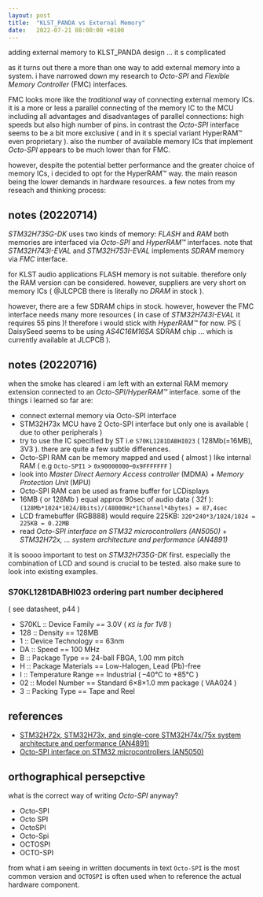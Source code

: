 ```yaml
---
layout: post
title:  "KLST_PANDA vs External Memory"
date:   2022-07-21 08:00:00 +0100
---
```


adding external memory to KLST_PANDA design … it s complicated

as it turns out there a more than one way to add external memory into a system. i have narrowed down my research to *Octo-SPI* and *Flexible Memory Controller* (FMC) interfaces.

FMC looks more like the *traditional* way of connecting external memory ICs. it is a more or less a parallel connecting of the memory IC to the MCU including all advantages and disadvantages of parallel connections: high speeds but also high number of pins. in contrast the *Octo-SPI* interface seems to be a bit more exclusive ( and in it s special variant HyperRAM™ even proprietary ). also the number of available memory ICs that implement *Octo-SPI* appears to be much lower than for FMC.

however, despite the potential better performance and the greater choice of memory ICs, i decided to opt for the HyperRAM™ way. the main reason being the lower demands in hardware resources. a few notes from my reseach and thinking process:

## notes (20220714)

*STM32H735G-DK* uses two kinds of memory: *FLASH* and *RAM* both memories are interfaced via *Octo-SPI* and *HyperRAM™* interfaces. note that *STM32H743I-EVAL* and *STM32H753I-EVAL* implements *SDRAM* memory via *FMC* interface.

for KLST audio applications FLASH memory is not suitable. therefore only the RAM version can be considered. however, suppliers are very short on memory ICs ( @JLCPCB there is literally no *DRAM* in stock ).

however, there are a few SDRAM chips in stock. however, however the FMC interface needs many more resources ( in case of *STM32H743I-EVAL* it requires 55 pins )! therefore i would stick with *HyperRAM™* for now. PS ( DaisySeed seems to be using *AS4C16M16SA* SDRAM chip … which is currently available at JLCPCB ).

## notes (20220716)

when the smoke has cleared i am left with an external RAM memory extension connected to an *Octo-SPI/HyperRAM™* interface. some of the things i learned so far are:

- connect external memory via Octo-SPI interface
- STM32H73x MCU have 2 Octo-SPI interface but only one is available ( due to other peripherals )
- try to use the IC specified by ST i.e `S70KL1281DABHI023` ( 128Mb(=16MB), 3V3 ). there are quite a few subtle differences.
- Octo-SPI RAM can be memory mapped and used ( almost ) like internal RAM ( e.g `Octo-SPI1` > `0x90000000`–`0x9FFFFFFF` )
- look into *Master Direct Aemory Access controller* (MDMA) + *Memory Protection Unit* (MPU)
- Octo-SPI RAM can be used as frame buffer for LCDisplays
- 16MB ( or 128Mb ) equal approx 90sec of audio data ( 32f ): `(128Mb*1024*1024/8bits)/(48000Hz*1Channel*4bytes) = 87,4sec`
- LCD framebuffer (RGB888) would require 225KB: `320*240*3/1024/1024 = 225KB = 0.22MB`
- read *Octo-SPI interface on STM32 microcontrollers (AN5050)* + *STM32H72x, … system architecture and performance (AN4891)*

it is soooo important to test on *STM32H735G-DK* first. especially the combination of LCD and sound is crucial to be tested. also make sure to look into existing examples.

### S70KL1281DABHI023 ordering part number deciphered 

( see datasheet, p44 )

- S70KL :: Device Family == 3.0V ( *`KS` is for 1V8* )
- 128   :: Density == 128MB
- 1     :: Device Technology == 63nm
- DA    :: Speed == 100 MHz
- B     :: Package Type == 24-ball FBGA, 1.00 mm pitch
- H     :: Package Materials == Low-Halogen, Lead (Pb)-free
- I     :: Temperature Range == Industrial ( –40°C to +85°C )
- 02    :: Model Number == Standard 6×8×1.0 mm package ( VAA024 )
- 3     :: Packing Type == Tape and Reel

## references

- [STM32H72x, STM32H73x, and single-core STM32H74x/75x system architecture and performance (AN4891)](https://www.st.com/resource/en/application_note/an4891-stm32h72x-stm32h73x-and-singlecore-stm32h74x75x-system-architecture-and-performance-stmicroelectronics.pdf)
- [Octo-SPI interface on STM32 microcontrollers (AN5050)](https://www.st.com/content/ccc/resource/technical/document/application_note/group0/91/dd/af/52/e1/d3/48/8e/DM00407776/files/DM00407776.pdf/jcr:content/translations/en.DM00407776.pdf)

## orthographical persepctive 

what is the correct way of writing *Octo-SPI* anyway?

- Octo-SPI
- Octo SPI
- OctoSPI
- Octo-Spi
- OCTOSPI
- OCTO-SPI

from what i am seeing in written documents in text `Octo-SPI` is the most common version and `OCTOSPI` is often used when to reference the actual hardware component.